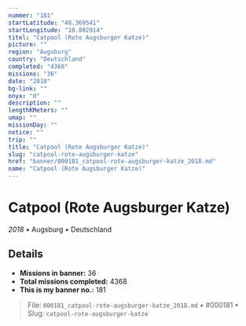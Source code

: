 ```yaml
---
nummer: "181"
startLatitude: "48.369541"
startLongitude: "10.892914"
titel: "Catpool (Rote Augsburger Katze)"
picture: ""
region: "Augsburg"
country: "Deutschland"
completed: "4368"
missions: "36"
date: "2018"
bg-link: ""
onyx: "0"
description: ""
lengthKMeters: ""
umap: ""
missionDay: ""
notice: ""
trip: ""
title: "Catpool (Rote Augsburger Katze)"
slug: "catpool-rote-augsburger-katze"
href: "banner/000181_catpool-rote-augsburger-katze_2018.md"
name: "Catpool (Rote Augsburger Katze)"
---
```

# Catpool (Rote Augsburger Katze)

*2018* • Augsburg • Deutschland





## Details

- **Missions in banner:** 36
- **Total missions completed:** 4368
- **This is my banner no.:** 181






> File: `000181_catpool-rote-augsburger-katze_2018.md`
> • #000181
> • Slug: `catpool-rote-augsburger-katze`
